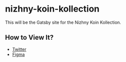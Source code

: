 # nizhny-koin-kollection

This will be the Gatsby site for the Nizhny Koin Kollection.

## How to View It?

* [Twitter](https://twitter.com/i/moments/1027895103917047808)
* [Figma](https://www.figma.com/file/eDtX0VS49nIGIKOYt604L74L/Nizhny-Koin-Kollection?node-id=0%3A1) 
